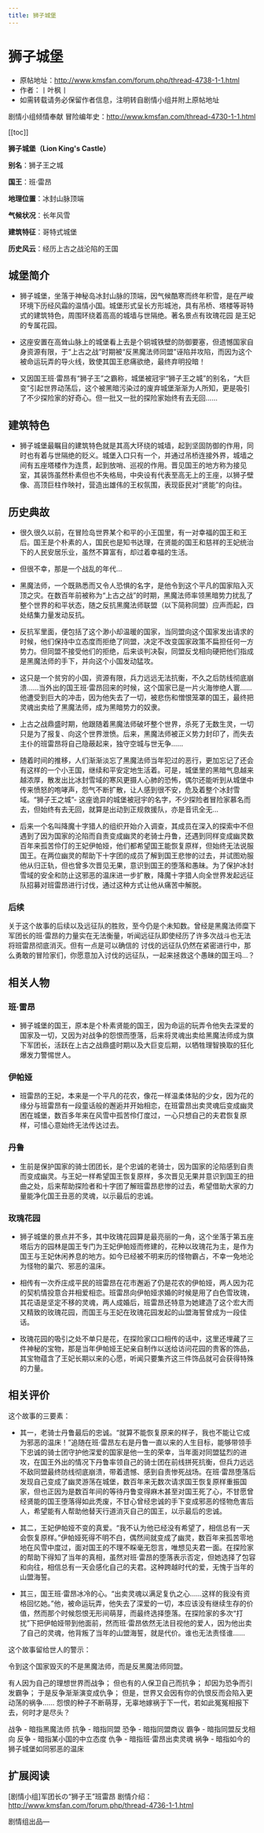 ```yaml
---
title: 狮子城堡
---
```


# 狮子城堡

- 原帖地址：http://www.kmsfan.com/forum.php/thread-4738-1-1.html
- 作者：丨叶枫丨
- 如需转载请务必保留作者信息，注明转自剧情小组并附上原帖地址

剧情小组倾情奉献 冒险编年史：http://www.kmsfan.com/thread-4730-1-1.html

[[toc]]

**狮子城堡（Lion King's Castle）**

**别名**：狮子王之城

**国王**：班·雷昂

**地理位置**：冰封山脉顶端

**气候状况**：长年风雪

**建筑特征**：哥特式城堡

**历史风云**：经历上古之战沦陷的王国

## 城堡简介

- 狮子城堡，坐落于神秘岛冰封山脉的顶端，因气候酷寒而终年积雪，是在严峻环境下历经风霜的温情小国。城堡形式呈长方形城池，具有吊桥、塔楼等哥特式的建筑特色，周围环绕着高高的城墙与世隔绝。著名景点有玫瑰花园 是王妃的专属花园。

- 这座安置在高耸山脉上的城堡看上去是个铜城铁壁的防御要塞，但遗憾国家自身资源有限，于“上古之战”时期被“反黑魔法师同盟”诬陷并攻陷，而因为这个被命运玩弄的导火线，致使其国王悲痛欲绝，最终弃明投暗！

- 又因国王班·雷昂有“狮子王”之霸称，城堡被冠宇“狮子王之城”的别名，“大巨变”引起世界动荡后，这个被黑暗污染过的废弃城堡渐渐为人所知，更是吸引了不少探险家的好奇心。但一批又一批的探险家始终有去无回……

## 建筑特色

- 狮子城堡最瞩目的建筑特色就是其高大环绕的城墙，起到坚固防御的作用，同时也有着与世隔绝的贬义。城堡入口只有一个，并通过吊桥连接外界，城墙之间有五座塔楼作为连贯，起到放哨、巡视的作用。晋见国王的地方称为接见室，其装饰虽然朴素但也不失格局，中央设有代表至高无上的王座，以狮子壁像、高顶巨柱作映衬，营造出雄伟的王权氛围，表现臣民对“贤能”的向往。

## 历史典故

- 很久很久以前，在冒险岛世界某个和平的小王国里，有一对幸福的国王和王后。国王是个朴素的人，国民也是知书达理，在贤能的国王和慈祥的王妃统治下的人民安居乐业，虽然不算富有，却过着幸福的生活。

- 但很不幸，那是一个战乱的年代…

- 黑魔法师，一个既熟悉而又令人恐惧的名字，是他令到这个平凡的国家陷入灭顶之灾。在数百年前被称为“上古之战”的时期，黑魔法师率领黑暗势力扰乱了整个世界的和平状态，随之反抗黑魔法师联盟（以下简称同盟）应声而起，四处结集力量发动反抗。

- 反抗军里面，便包括了这个渺小却温暖的国家，当同盟向这个国家发出请求的时候，他们保持中立态度而拒绝了同盟，决定不改变国家政策不扁担任何一方势力。但同盟不接受他们的拒绝，后来谈判决裂，同盟反戈相向硬把他们指成是黑魔法师的手下，并向这个小国发动猛攻。

- 这只是一个贫穷的小国，资源有限，兵力远远无法抗衡，不久之后防线彻底崩溃……当外出的国王班·雷昂回来的时候，这个国家已是一片火海惨绝人寰……他遭受到巨大的冲击，因为他失去了一切，被悲伤和憎恨笼罩的国王，最终把灵魂出卖给了黑魔法师，成为黑暗势力的奴隶。

- 上古之战鼎盛时期，他跟随着黑魔法师破坏整个世界，杀死了无数生灵，一切只是为了报复、向这个世界泄愤。后来，黑魔法师被正义势力封印了，而失去主仆的班雷昂将自己隐蔽起来，独守空城与世无争……

- 随着时间的推移，人们渐渐淡忘了黑魔法师当年犯过的恶行，更加忘记了还会有这样的一个小王国，继续和平安定地生活着。可是，城堡里的黑暗气息越来越浓厚，散发出比冰封雪域的寒风更摄人心肺的恐怖，偶尔还能听到从城堡中传来愤怒的咆哮声，怨气不断扩散，让人感到很不安，危及着整个冰封雪域。“狮子王之城”- 这座诡异的城堡被冠宇的名字，不少探险者冒险家慕名而去，但始终有去无回，就算是出动到正规救援队，亦是音讯全无…

- 后来一个名叫降魔十字猎人的组织开始介入调查，其成员在深入的探索中不但遇到了因为国家的沦陷而自责变成幽灵的老骑士丹鲁，还遇到同样变成幽灵数百年来孤苦伶仃的王妃伊帕娅，他们都希望国王能恢复原样，但始终无法说服国王。在两位幽灵的帮助下十字团的成员了解到国王悲惨的过去，并试图劝服他从归正轨，但也曾多次晋见无果，意识到国王的堕落和愚昧。为了保护冰封雪域的安全和防止这邪恶的温床进一步扩散，降魔十字猎人向全世界发起远征队招募对班雷昂进行讨伐，通过这种方式让他从痛苦中解脱。

### 后续

关于这个故事的后续以及远征队的胜败，至今仍是个未知数。曾经是黑魔法师糜下军团长的班·雷昂的力量实在无法衡量，听闻远征队即使经历了许多次战斗也无法将班雷昂彻底消灭。但有一点是可以确信的 讨伐的远征队仍然在紧密进行中，那么勇敢的冒险家们，你愿意加入讨伐的远征队，一起来拯救这个愚昧的国王吗…？


## 相关人物

### 班·雷昂

- 狮子城堡的国王，原本是个朴素贤能的国王，因为命运的玩弄令他失去深爱的国家及一切，又因为对战争的怨恨而堕落，后来将灵魂出卖给黑魔法师成为旗下军团长，活跃在上古之战鼎盛时期以及大巨变后期，以牺牲理智换取的狂化爆发力警惕世人。

### 伊帕娅

- 班雷昂的王妃，本来是一个平凡的花农，像花一样温柔体贴的少女，因为花的缘分与班雷昂有一段童话般的邂逅并开始相恋，在班雷昂出卖灵魂后变成幽灵困在城堡，数百多年来在风雪中孤苦伶仃度过，一心只想自己的夫君恢复原样，可惜心意始终无法传达过去。


### 丹鲁

- 生前是保护国家的骑士团团长，是个忠诚的老骑士，因为国家的沦陷感到自责而变成幽灵。与王妃一样希望国王恢复原样，多次晋见无果并意识到国王的扭曲之处，后来帮助探险者和十字团了解班雷昂悲惨的过去，希望借助大家的力量能净化国王丑恶的灵魂，以示最后的忠诚。

### 玫瑰花园

- 狮子城堡的景点并不多，其中玫瑰花园算是最亮丽的一角，这个坐落于第五座塔后方的园林是国王专门为王妃伊帕娅而修建的，花种以玫瑰花为主，是作为国王与王妃休闲养息的地方。如今已经被不明来历的怪物霸占，不幸一免地沦为怪物的巢穴、邪恶的温床。

- 相传有一次乔庄成平民的班雷昂在花市邂逅了仍是花农的伊帕娅，两人因为花的契机情投意合并相爱相恋。班雷昂向伊帕娅求婚的时候是用了白色雪玫瑰，其花语是坚定不移的灵魂，两人成婚后，班雷昂还特意为她建造了这个宏大而又精致的玫瑰花园，而国王与王妃在玫瑰花园发起的山盟海誓曾成为一段佳话。

- 玫瑰花园的吸引之处不单只是花，在探险家口口相传的话中，这里还埋藏了三件神秘的宝物，那是当年伊帕娅王妃亲自制作以送给访问花园的贵客的饰品，其宝物蕴含了王妃长期以来的心愿，听闻只要集齐这三件饰品就可会获得特殊的力量。

## 相关评价

这个故事的三要素：

- 其一，老骑士丹鲁最后的忠诚。“就算不能恢复原来的样子，我也不能让它成为邪恶的温床！”追随在班·雷昂左右是丹鲁一直以来的人生目标，能够带领手下忠诚的骑士团守护他深爱的国家是他一生的荣幸，当年面对同盟猛烈的进攻，在国王外出的情况下丹鲁率领自己的骑士团在前线拼死抗衡，但兵力远远不敌同盟最终防线彻底崩溃，带着遗憾、感到自责惨死战场。在班·雷昂堕落后发现自己变成了幽灵游荡在城堡，数百年来无数次请求国王恢复原样重振国家，但也正因为是数百年间的等待丹鲁变得麻木甚至对国王死了心，不甘愿曾经贤能的国王堕落得如此秃废，不甘心曾经忠诚的手下变成邪恶的怪物危害后人，希望能有人帮助他替天行道消灭自己的国王，以示最后的忠诚。

- 其二，王妃伊帕娅不变的真爱。“我不认为他已经没有希望了，相信总有一天会恢复原样。”伊帕娅死得不明不白，偶然间就变成了幽灵，数百年来孤苦零地地在风雪中度过，面对国王的不理不睬毫无怨言，唯想见夫君一面。在探险家的帮助下得知了当年的真相，虽然对班·雷昂的堕落表示否定，但她选择了包容和向往，相信总有一天会感化自己的夫君。这种跨越时代的爱，无愧于当年的山盟海誓。

- 其三，国王班·雷昂冰冷的心。“出卖灵魂以满足复仇之心……这样的我没有资格回忆她。”他，被命运玩弄，他失去了深爱的一切，本应该没有继续生存的价值，然而那个时候怨恨无形间萌芽，而最终选择堕落。在探险家的多次“打扰”下把伊帕娅带到他面前，然而班·雷昂依然无法目视他的爱人，因为他出卖了自己的灵魂，他背叛了当年的山盟海誓，就是代价。谁也无法责怪谁……

这个故事留给世人的警示：

令到这个国家毁灭的不是黑魔法师，而是反黑魔法师同盟。

有人因为自己的理想世界而战争；
但也有的人保卫自己而抗争；
却因为恐争而引发霸争；
于是反争渐渐演变成仇争；
但是，世界又会因有你的仇恨反而会陷入更动荡的祸争……
怨恨的种子不断萌芽，无辜地嫁祸于下一代，若如此冤冤相报下去，何时才是尽头？

战争 - 暗指黑魔法师
抗争 - 暗指同盟
恐争 - 暗指同盟商议
霸争 - 暗指同盟反戈相向
反争 - 暗指某小国的中立态度
仇争 - 暗指班·雷昂出卖灵魂
祸争 - 暗指如今的狮子城堡如同邪恶的温床

## 扩展阅读

[剧情小组]军团长の“狮子王”班雷昂 剧情介绍：
http://www.kmsfan.com/forum.php/thread-4736-1-1.html

剧情组出品—
